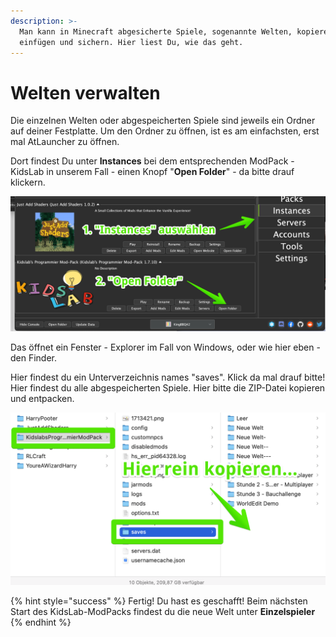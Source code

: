 ```yaml
---
description: >-
  Man kann in Minecraft abgesicherte Spiele, sogenannte Welten, kopieren,
  einfügen und sichern. Hier liest Du, wie das geht.
---
```


# Welten verwalten

Die einzelnen Welten oder abgespeicherten Spiele sind jeweils ein Ordner auf deiner Festplatte. Um den Ordner zu öffnen, ist es am einfachsten, erst mal AtLauncher zu öffnen.

Dort findest Du unter **Instances** bei dem entsprechenden ModPack - KidsLab in unserem Fall - einen Knopf "**Open Folder**" - da bitte drauf klickern. 

![](../.gitbook/assets/minecraft-welten-1.png)

Das öffnet ein Fenster - Explorer im Fall von Windows, oder wie hier eben - den Finder.

Hier findest du ein Unterverzeichnis names "saves". Klick da mal drauf bitte! Hier findest du alle abgespeicherten Spiele. Hier bitte die ZIP-Datei kopieren und entpacken.



![](../.gitbook/assets/minecraft-welten-2.png)

{% hint style="success" %}
Fertig! Du hast es geschafft! Beim nächsten Start des KidsLab-ModPacks findest du die neue Welt unter **Einzelspieler**
{% endhint %}

